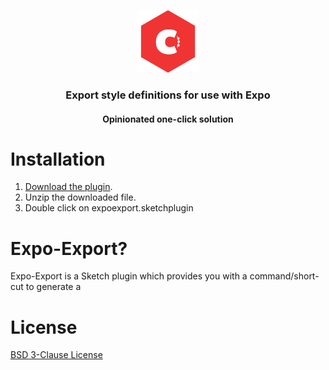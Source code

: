 <p align="center">
  <a href="https://github.com/consento-org/expo-export">
    <img width="100" height="100" src="https://raw.githubusercontent.com/consento-org/expo-export/master/icon.png" />
  </a>
  <h3 align="center">Export style definitions for use with Expo</h3>
  <h4 align="center">Opinionated one-click solution</h4>
</p>

# Installation
1. <a href="https://github.com/consento-org/expo-export/archive/master.zip" title="Download Expo-Export">Download the plugin</a>.
2. Unzip the downloaded file.
3. Double click on expoexport.sketchplugin

# Expo-Export?

Expo-Export is a Sketch plugin which provides you with a command/short-cut to generate a 

# License

[BSD 3-Clause License](./LICENSE)
